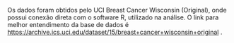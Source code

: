 Os dados foram obtidos pelo UCI Breast Cancer Wisconsin (Original), onde possui conexão direta com o software R, utilizado na análise. 
O link para melhor entendimento da base de dados é https://archive.ics.uci.edu/dataset/15/breast+cancer+wisconsin+original .
